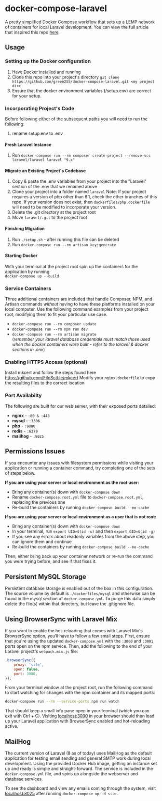 # docker-compose-laravel
A pretty simplified Docker Compose workflow that sets up a LEMP network of containers for local Laravel development. You can view the full article that inspired this repo [here](https://dev.to/aschmelyun/the-beauty-of-docker-for-local-laravel-development-13c0).

## Usage

### Setting up the Docker configuration
1. Have [Docker installed](https://docs.docker.com/docker-for-mac/install/) and running
2. Clone this repo into your project's directory ```git clone https://github.com/green255/docker-compose-laravel.git <my project dir>```
3. Ensure that the docker environment variables (<project root>/setup.env) are correct for your setup.

### Incorporating Project's Code
Before following either of the subsequent paths you will need to run the following:  
1. rename setup.env to .env

#### Fresh Laravel Instance
1. Run ```docker-compose run --rm composer create-project --remove-vcs laravel/laravel laravel "9.x"```  

#### Migrate an Existing Project's Codebase
1. Copy & paste the .env variables from your project into the "Laravel" section of the .env that we renamed above
2. Clone your project into a folder named ```laravel```
   Note: If your project requires a version of php other than 8.1, check the other branches of this repo. If your version does not exist, then ```dockerfiles/php.dockerfile``` will need to be modified to incorporate your version.
3. Delete the .git directory at the project root
4. Move ```laravel/.git``` to the project root 

#### Finishing Migration
1. Run ```./setup.sh``` - after running this file can be deleted
2. Run ```docker-compose run --rm artisan key:generate```

#### Starting Docker
With your terminal at the project root spin up the containers for the application by running:  
`docker-compose up --build`  

### Service Containers
Three additional containers are included that handle Composer, NPM, and Artisan commands *without* having to have these platforms installed on your local computer. Use the following command examples from your project root, modifying them to fit your particular use case.

- `docker-compose run --rm composer update`
- `docker-compose run --rm npm run dev`
- `docker-compose run --rm artisan migrate`  
  (*remember your laravel database credentials must match those used when the docker containers were built - refer to the laravel & docker sections in .env*)

### Enabling HTTPS Access (optional)
Install mkcert and follow the steps found here  
https://github.com/FiloSottile/mkcert
Modify your ```nginx.dockerfile``` to copy the resulting files to the correct location

### Port Availabilty
The following are built for our web server, with their exposed ports detailed:
- **nginx** - `:80 & :443`
- **mysql** - `:3306`
- **php** - `:9000`
- **redis** - `:6379`
- **mailhog** - `:8025`

## Permissions Issues

If you encounter any issues with filesystem permissions while visiting your application or running a container command, try completing one of the sets of steps below.

**If you are using your server or local environment as the root user:**

- Bring any container(s) down with `docker-compose down`
- Rename `docker-compose.root.yml` file to `docker-compose.root.yml`, replacing the previous one
- Re-build the containers by running `docker-compose build --no-cache`

**If you are using your server or local environment as a user that is not root:**

- Bring any container(s) down with `docker-compose down`
- In your terminal, run `export UID=$(id -u)` and then `export GID=$(id -g)`
- If you see any errors about readonly variables from the above step, you can ignore them and continue
- Re-build the containers by running `docker-compose build --no-cache`

Then, either bring back up your container network or re-run the command you were trying before, and see if that fixes it.

## Persistent MySQL Storage

Persistent database storage is enabled out of the box in this configuration. The source volume by default is ```./dockerfiles/mysql``` and otherwise can be found in the mysql section of ```docker-compose.yml```.
To purge this data simply delete the file(s) within that directory, but leave the .gitignore file.

## Using BrowserSync with Laravel Mix

If you want to enable the hot-reloading that comes with Laravel Mix's BrowserSync option, you'll have to follow a few small steps. First, ensure that you're using the updated `docker-compose.yml` with the `:3000` and `:3001` ports open on the npm service. Then, add the following to the end of your Laravel project's `webpack.mix.js` file:

```javascript
.browserSync({
    proxy: 'site',
    open: false,
    port: 3000,
});
```

From your terminal window at the project root, run the following command to start watching for changes with the npm container and its mapped ports:

```bash
docker-compose run --rm --service-ports npm run watch
```

That should keep a small info pane open in your terminal (which you can exit with Ctrl + C). Visiting [localhost:3000](http://localhost:3000) in your browser should then load up your Laravel application with BrowserSync enabled and hot-reloading active.

## MailHog

The current version of Laravel (8 as of today) uses MailHog as the default application for testing email sending and general SMTP work during local development. Using the provided Docker Hub image, getting an instance set up and ready is simple and straight-forward. The service is included in the `docker-compose.yml` file, and spins up alongside the webserver and database services.

To see the dashboard and view any emails coming through the system, visit [localhost:8025](http://localhost:8025) after running `docker-compose up -d site`.
